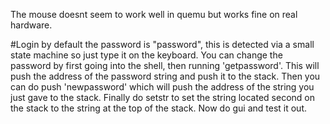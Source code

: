 The mouse doesnt seem to work well in quemu but works fine on real hardware.

#Login
by default the password is "password", this is detected via a small state machine so just type it on the keyboard.
You can change the password by first going into the shell, then running 'getpassword'. This will push the address of the password string and push it to the stack.
Then you can do push 'newpassword' which will push the address of the string you just gave to the stack.
Finally do setstr to set the string located second on the stack to the string at the top of the stack.
Now do gui and test it out.

